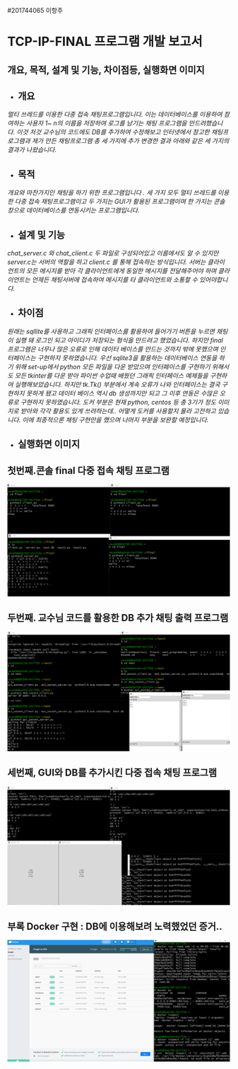 #201744065 이항주
# TCP-IP-FINAL 프로그램 개발 보고서
## 개요, 목적, 설계 및 기능, 차이점등, 실행화면 이미지
- ## 개요
*멀티 쓰레드를 이용한 다중 접속 채팅프로그램입니다. 이는 데이터베이스를 이용하여 참여하는 사용자 1~ n의 이름을 저장하여 로그를 남기는 채팅 프로그램을 만드려했습니다. 이것 저것 교수님의 코드에도 DB를 추가하여 수정해보고 인터넷에서 참고한 채팅프로그램과 제가 만든 채팅프로그램 총 세 가지에 추가 변경한 결과 아래와 같은 세 가지의 결과가 나왔습니다.*
- ## 목적
*개요와 마찬가지인 채팅을 하기 위한 프로그램입니다 . 세 가지 모두 멀티 쓰레드를 이용한 다중 접속 채팅프로그램이고 두 가지는 GUI가 활용된 프로그램이며 한 가지는 콘솔창으로 데이터베이스를 연동시키는 프로그램입니다.*
- ## 설계 및 기능
*chat_server.c 와 chat_client.c 두 파일로 구성되어있고 이름에서도 알 수 있지만 
server.c는 서버의 역할을 하고 client.c 를 통해 접속하는 방식입니다. 서버는 클라이언트의 모든 메시지를 받아 각 클라이언트에게 동일한 메시지를 전달해주어야 하며 클라이언트는 언제든 채팅서버에 접속하여 메시지를 타 클라이언트와 소통할 수 있어야합니다.*
- ## 차이점
*원래는 sqllite를 사용하고 그래픽 인터페이스를 활용하여 들어가기 버튼을 누르면 채팅이 실행 돼 로그인 되고 아이디가 저장되는 형식을 만드려고 했었습니다. 하지만 final 프로그램은 너무나 많은 오류로 인해 데이터 베이스를 만드는 것까지 밖에 못했으며 인터페이스는 구현하지 못하였습니다.
우선 sqlite3을 활용하는 데이터베이스 연동을 하기 위해 set-up에서 python 모든 파일을 다운 받았으며 인터페이스를 구현하기 위해서도 모든  tkinter를 다운 받아 파이썬 수업때 배웠던 그래픽 인터페이스 예제들을 구현하여 실행해보았습니다. 하지만 tk.Tk() 부분에서 계속 오류가 나와 인터페이스는 결국 구현하지 못하게 됐고 데이터 베이스 역시 db 생성까지만 되고 그 이후 연동은 수많은 오류로 구현하지 못하였습니다. 도커 부분은 현재 python, centos 등 총 3기가 정도 이미지로 받아와 각각 활용도 있게 쓰려하는데.. 어떻게 도커를 사용할지 몰라 고전하고 있습니다. 이에 최종적으론 채팅 구현만을 했으며 나머지 부분을 보완할 예정입니다.*
- ## 실행화면 이미지
## 첫번째.콘솔 final 다중 접속 채팅 프로그램
<img width="" height="" src="./실행화면.png"></img>

## 두번째. 교수님 코드를 활용한 DB 추가 채팅 출력 프로그램
<img width="" height="" src="./실행화면2.png"></img>

## 세번째, GUI와 DB를 추가시킨 다중 접속 채팅 프로그램
<img width="" height="" src="./실행화면3.png"></img>

## 부록 Docker 구현 : DB에 이용해보려 노력했었던 증거..
<img width="" height="" src="./do.png"></img>
